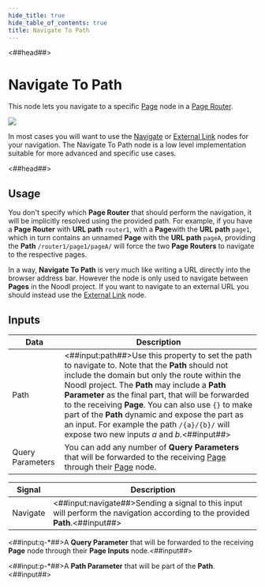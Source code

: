 ```yaml
---
hide_title: true
hide_table_of_contents: true
title: Navigate To Path
---
```


<##head##>

# Navigate To Path

This node lets you navigate to a specific <span className="ndl-node">[Page](/nodes/navigation/page)</span> node in a <span className="ndl-node">[Page Router](/nodes/navigation/page-router)</span>.

<div className="ndl-image-with-background l">

![](/nodes/navigation/navigate-to-path/navigate-to-path.png)

</div>

In most cases you will want to use the <span className="ndl-node">[Navigate](/nodes/navigation/navigate)</span> or <span className="ndl-node">[External Link](/nodes/navigation/external-link)</span> nodes for your navigation. The <span className="ndl-node">Navigate To Path</span> node is a low level implementation suitable for more advanced and specific use cases.

<##head##>

## Usage

You don't specify which **Page Router** that should perform the navigation, it will be implicitly resolved using the provided path. For example, if you have a **Page Router** with **URL path** `router1`, with a **Page**with the **URL path** `page1`, which in turn contains an unnamed **Page** with the **URL path** `pageA`, providing the **Path** `/router1/page1/pageA/` will force the two **Page Routers** to navigate to the respective pages.

In a way, **Navigate To Path** is very much like writing a URL directly into the browser address bar. However the node is only used to navigate between **Pages** in the Noodl project. If you want to navigate to an external URL you should instead use the [External Link](nodes/navigation/external-link) node.

## Inputs

| Data                                               | Description                                                                                                                                                                                                                                                                                                                                                                                                                                                            |
| -------------------------------------------------- | ---------------------------------------------------------------------------------------------------------------------------------------------------------------------------------------------------------------------------------------------------------------------------------------------------------------------------------------------------------------------------------------------------------------------------------------------------------------------- |
| <span className="ndl-data">Path</span>             | <##input:path##>Use this property to set the path to navigate to. Note that the **Path** should not include the domain but only the route within the Noodl project. The **Path** may include a **Path Parameter** as the final part, that will be forwarded to the receiving **Page**. You can also use `{}` to make part of the **Path** dynamic and expose the part as an input. For example the path `/{a}/{b}/` will expose two new inputs _a_ and _b_.<##input##> |
| <span className="ndl-data">Query Parameters</span> | You can add any number of **Query Parameters** that will be forwarded to the receiving [Page](/nodes/navigation/page/) through their [Page](/nodes/navigation/page-inputs/) node.                                                                                                                                                                                                                                                                                      |

| Signal                                       | Description                                                                                                                   |
| -------------------------------------------- | ----------------------------------------------------------------------------------------------------------------------------- |
| <span className="ndl-signal">Navigate</span> | <##input:navigate##>Sending a signal to this input will perform the navigation according to the provided **Path**.<##input##> |

<span className="hidden-props-for-editor"><##input:q-\*##>A **Query Parameter** that will be forwarded to the receiving **Page** node through their **Page Inputs** node.<##input##></span>

<span className="hidden-props-for-editor"><##input:p-\*##>A **Path Parameter** that will be part of the **Path**.<##input##></span>
